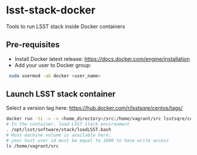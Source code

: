# lsst-stack-docker
Tools to run LSST stack inside Docker containers

## Pre-requisites

* Install Docker latest release: https://docs.docker.com/engine/installation
* Add your user to Docker group:
```bash
 sudo usermod -aG docker <user_name>
```

## Launch LSST stack container

Select a version tag here:
https://hub.docker.com/r/lsstsqre/centos/tags/


```bash
docker run -ti -v -v <home_directory>/src:/home/vagrant/src lsstsqre/centos:7-stack-lsst_distrib-w_2016_20
# In the container, load LSST stack environment
. /opt/lsst/software/stack/loadLSST.bash
# Host machine volume is available here:
# your host user id must be equal to 1000 to have write access
ls /home/vagrant/src
```
